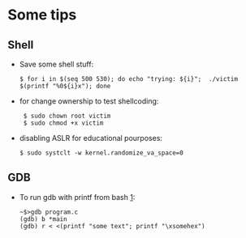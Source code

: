 # Some tips


## Shell

- Save some shell stuff:
  ```
  $ for i in $(seq 500 530); do echo "trying: ${i}";  ./victim $(printf "%0${i}x"); done
  ```
- for change ownership to test shellcoding:
  ```
   $ sudo chown root victim
   $ sudo chmod +x victim
  ```
- disabling ASLR for educational pourposes:
  ```
  $ sudo systclt -w kernel.randomize_va_space=0
  ```  

## GDB

- To run gdb with printf from bash [1](https://www.reddit.com/r/bash/comments/1cbqif7/send_a_program_receiving_piped_input_into_a/):
  ```
  ~$>gdb program.c
  (gdb) b *main
  (gdb) r < <(printf "some text"; printf "\xsomehex")
  ```


